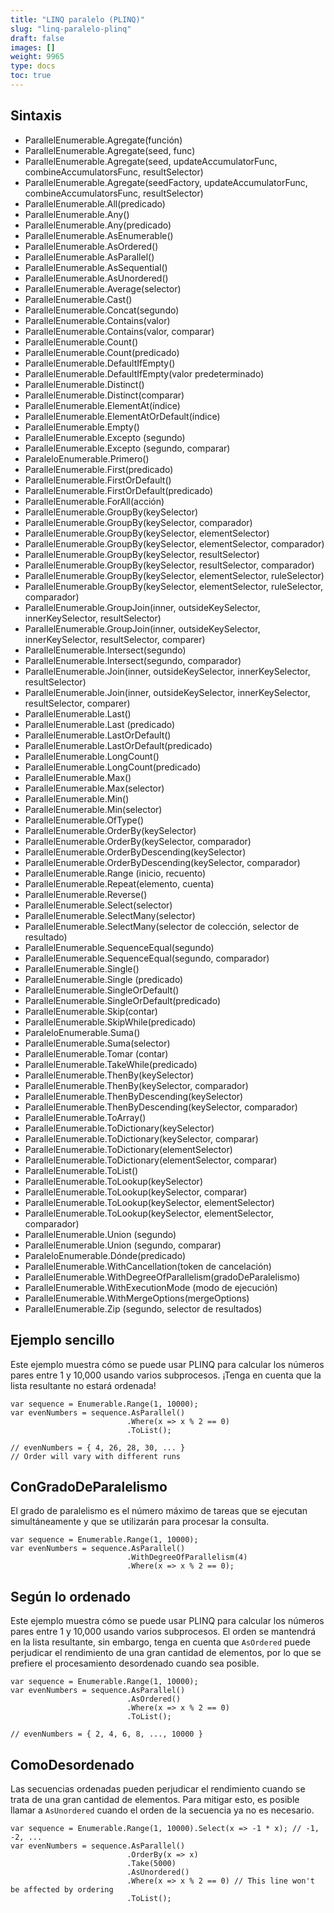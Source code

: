 ```yaml
---
title: "LINQ paralelo (PLINQ)"
slug: "linq-paralelo-plinq"
draft: false
images: []
weight: 9965
type: docs
toc: true
---
```


## Sintaxis
- ParallelEnumerable.Agregate(función)
- ParallelEnumerable.Agregate(seed, func)
- ParallelEnumerable.Agregate(seed, updateAccumulatorFunc, combineAccumulatorsFunc, resultSelector)
- ParallelEnumerable.Agregate(seedFactory, updateAccumulatorFunc, combineAccumulatorsFunc, resultSelector)
- ParallelEnumerable.All(predicado)
- ParallelEnumerable.Any()
- ParallelEnumerable.Any(predicado)
- ParallelEnumerable.AsEnumerable()
- ParallelEnumerable.AsOrdered()
- ParallelEnumerable.AsParallel()
- ParallelEnumerable.AsSequential()
- ParallelEnumerable.AsUnordered()
- ParallelEnumerable.Average(selector)
- ParallelEnumerable.Cast()
- ParallelEnumerable.Concat(segundo)
- ParallelEnumerable.Contains(valor)
- ParallelEnumerable.Contains(valor, comparar)
- ParallelEnumerable.Count()
- ParallelEnumerable.Count(predicado)
- ParallelEnumerable.DefaultIfEmpty()
- ParallelEnumerable.DefaultIfEmpty(valor predeterminado)
- ParallelEnumerable.Distinct()
- ParallelEnumerable.Distinct(comparar)
- ParallelEnumerable.ElementAt(índice)
- ParallelEnumerable.ElementAtOrDefault(índice)
- ParallelEnumerable.Empty()
- ParallelEnumerable.Excepto (segundo)
- ParallelEnumerable.Excepto (segundo, comparar)
- ParaleloEnumerable.Primero()
- ParallelEnumerable.First(predicado)
- ParallelEnumerable.FirstOrDefault()
- ParallelEnumerable.FirstOrDefault(predicado)
- ParallelEnumerable.ForAll(acción)
- ParallelEnumerable.GroupBy(keySelector)
- ParallelEnumerable.GroupBy(keySelector, comparador)
- ParallelEnumerable.GroupBy(keySelector, elementSelector)
- ParallelEnumerable.GroupBy(keySelector, elementSelector, comparador)
- ParallelEnumerable.GroupBy(keySelector, resultSelector)
- ParallelEnumerable.GroupBy(keySelector, resultSelector, comparador)
- ParallelEnumerable.GroupBy(keySelector, elementSelector, ruleSelector)
- ParallelEnumerable.GroupBy(keySelector, elementSelector, ruleSelector, comparador)
- ParallelEnumerable.GroupJoin(inner, outsideKeySelector, innerKeySelector, resultSelector)
- ParallelEnumerable.GroupJoin(inner, outsideKeySelector, innerKeySelector, resultSelector, comparer)
- ParallelEnumerable.Intersect(segundo)
- ParallelEnumerable.Intersect(segundo, comparador)
- ParallelEnumerable.Join(inner, outsideKeySelector, innerKeySelector, resultSelector)
- ParallelEnumerable.Join(inner, outsideKeySelector, innerKeySelector, resultSelector, comparer)
- ParallelEnumerable.Last()
- ParallelEnumerable.Last (predicado)
- ParallelEnumerable.LastOrDefault()
- ParallelEnumerable.LastOrDefault(predicado)
- ParallelEnumerable.LongCount()
- ParallelEnumerable.LongCount(predicado)
- ParallelEnumerable.Max()
- ParallelEnumerable.Max(selector)
- ParallelEnumerable.Min()
- ParallelEnumerable.Min(selector)
- ParallelEnumerable.OfType()
- ParallelEnumerable.OrderBy(keySelector)
- ParallelEnumerable.OrderBy(keySelector, comparador)
- ParallelEnumerable.OrderByDescending(keySelector)
- ParallelEnumerable.OrderByDescending(keySelector, comparador)
- ParallelEnumerable.Range (inicio, recuento)
- ParallelEnumerable.Repeat(elemento, cuenta)
- ParallelEnumerable.Reverse()
- ParallelEnumerable.Select(selector)
- ParallelEnumerable.SelectMany(selector)
- ParallelEnumerable.SelectMany(selector de colección, selector de resultado)
- ParallelEnumerable.SequenceEqual(segundo)
- ParallelEnumerable.SequenceEqual(segundo, comparador)
- ParallelEnumerable.Single()
- ParallelEnumerable.Single (predicado)
- ParallelEnumerable.SingleOrDefault()
- ParallelEnumerable.SingleOrDefault(predicado)
- ParallelEnumerable.Skip(contar)
- ParallelEnumerable.SkipWhile(predicado)
- ParaleloEnumerable.Suma()
- ParallelEnumerable.Suma(selector)
- ParallelEnumerable.Tomar (contar)
- ParallelEnumerable.TakeWhile(predicado)
- ParallelEnumerable.ThenBy(keySelector)
- ParallelEnumerable.ThenBy(keySelector, comparador)
- ParallelEnumerable.ThenByDescending(keySelector)
- ParallelEnumerable.ThenByDescending(keySelector, comparador)
- ParallelEnumerable.ToArray()
- ParallelEnumerable.ToDictionary(keySelector)
- ParallelEnumerable.ToDictionary(keySelector, comparar)
- ParallelEnumerable.ToDictionary(elementSelector)
- ParallelEnumerable.ToDictionary(elementSelector, comparar)
- ParallelEnumerable.ToList()
- ParallelEnumerable.ToLookup(keySelector)
- ParallelEnumerable.ToLookup(keySelector, comparar)
- ParallelEnumerable.ToLookup(keySelector, elementSelector)
- ParallelEnumerable.ToLookup(keySelector, elementSelector, comparador)
- ParallelEnumerable.Union (segundo)
- ParallelEnumerable.Union (segundo, comparar)
- ParaleloEnumerable.Dónde(predicado)
- ParallelEnumerable.WithCancellation(token de cancelación)
- ParallelEnumerable.WithDegreeOfParallelism(gradoDeParalelismo)
- ParallelEnumerable.WithExecutionMode (modo de ejecución)
- ParallelEnumerable.WithMergeOptions(mergeOptions)
- ParallelEnumerable.Zip (segundo, selector de resultados)

## Ejemplo sencillo
Este ejemplo muestra cómo se puede usar PLINQ para calcular los números pares entre 1 y 10,000 usando varios subprocesos. ¡Tenga en cuenta que la lista resultante no estará ordenada!

    var sequence = Enumerable.Range(1, 10000);
    var evenNumbers = sequence.AsParallel()
                              .Where(x => x % 2 == 0)
                              .ToList();

    // evenNumbers = { 4, 26, 28, 30, ... }
    // Order will vary with different runs


## ConGradoDeParalelismo
El grado de paralelismo es el número máximo de tareas que se ejecutan simultáneamente y que se utilizarán para procesar la consulta.

    var sequence = Enumerable.Range(1, 10000);
    var evenNumbers = sequence.AsParallel()
                              .WithDegreeOfParallelism(4)
                              .Where(x => x % 2 == 0);



## Según lo ordenado
Este ejemplo muestra cómo se puede usar PLINQ para calcular los números pares entre 1 y 10,000 usando varios subprocesos. El orden se mantendrá en la lista resultante, sin embargo, tenga en cuenta que `AsOrdered` puede perjudicar el rendimiento de una gran cantidad de elementos, por lo que se prefiere el procesamiento desordenado cuando sea posible.

    var sequence = Enumerable.Range(1, 10000);
    var evenNumbers = sequence.AsParallel()
                              .AsOrdered()
                              .Where(x => x % 2 == 0)
                              .ToList();

    // evenNumbers = { 2, 4, 6, 8, ..., 10000 }


## ComoDesordenado
Las secuencias ordenadas pueden perjudicar el rendimiento cuando se trata de una gran cantidad de elementos. Para mitigar esto, es posible llamar a `AsUnordered` cuando el orden de la secuencia ya no es necesario.

    var sequence = Enumerable.Range(1, 10000).Select(x => -1 * x); // -1, -2, ...
    var evenNumbers = sequence.AsParallel()
                              .OrderBy(x => x)
                              .Take(5000)
                              .AsUnordered()
                              .Where(x => x % 2 == 0) // This line won't be affected by ordering
                              .ToList();

